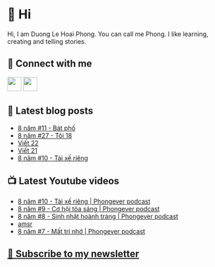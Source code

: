 # 👋 Hi

Hi, I am Duong Le Hoai Phong. You can call me Phong. I like learning, creating and telling stories.

## 🔗 Connect with me
[<img height="32" width="32" src="https://cdn.jsdelivr.net/npm/simple-icons@v3/icons/youtube.svg" />](https://www.youtube.com/channel/UCXykqt3V2-9bYXKWZRcH0rA)
[<img height="32" width="32" src="https://cdn.jsdelivr.net/npm/simple-icons@v3/icons/instagram.svg" />](https://www.instagram.com/phongever)

## 📝 Latest blog posts

<!-- BLOG-POST-LIST:START -->
- [8 năm #11 - Bát phố](https://phongever.substack.com/p/8-nam-11-bat-pho)
- [8 năm #27 - Tôi 18](https://phongever.substack.com/p/8-nam-27-toi-18)
- [Viết 22](https://phongever.substack.com/p/viet-22)
- [Viết 21](https://phongever.substack.com/p/viet-21)
- [8 năm #10 - Tài xế riêng](https://phongever.substack.com/p/8-nam-10-tai-xe-rieng)
<!-- BLOG-POST-LIST:END -->

## 📺 Latest Youtube videos

<!-- YOUTUBE-VIDEO-LIST:START -->
- [8 năm #10 - Tài xế riêng | Phongever podcast](https://www.youtube.com/watch?v=dqO_wqxtq-A)
- [8 năm #9 - Cơ hội tỏa sáng | Phongever podcast](https://www.youtube.com/watch?v=6vb5JBY9ETY)
- [8 năm #8 - Sinh nhật hoành tráng | Phongever podcast](https://www.youtube.com/watch?v=6Jo9yfpGTdg)
- [amsr](https://www.youtube.com/watch?v=Dger9Qt1C6Q)
- [8 năm #7 - Mất trí nhớ | Phongever podcast](https://www.youtube.com/watch?v=zMPG78ObY8E)
<!-- YOUTUBE-VIDEO-LIST:END -->

## [💌 Subscribe to my newsletter](https://phongever.substack.com/)
